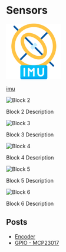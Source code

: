 # Sensors

<div class="grid-container">
    <div class="grid-item">
        <a href="imu">
                <img src="images/imu.png"  width="150" height="150">
                <p>imu</p></a>
    </div>
    <div class="grid-item">
        <img src="images/block2.png" alt="Block 2">
        <p>Block 2 Description</p>
    </div>
    <div class="grid-item">
        <img src="images/block3.png" alt="Block 3">
        <p>Block 3 Description</p>
    </div>
    <div class="grid-item">
        <img src="images/block4.png" alt="Block 4">
        <p>Block 4 Description</p>
    </div>
    <div class="grid-item">
        <img src="images/block5.png" alt="Block 5">
        <p>Block 5 Description</p>
    </div>
    <div class="grid-item">
        <img src="images/block6.png" alt="Block 6">
        <p>Block 6 Description</p>
    </div>
</div>

## Posts

- [Encoder](encoder/index.md)
- [GPIO - MCP23017](gpio/mcp23017_gpio_i2c_extension_interface.md)